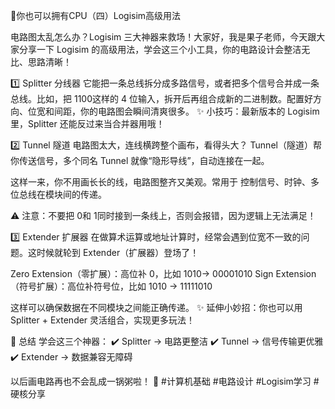 🌟你也可以拥有CPU（四）Logisim高级用法

电路图太乱怎么办？Logisim 三大神器来救场！大家好，我是果子老师，今天跟大家分享一下 Logisim 的高级用法，学会这三个小工具，你的电路设计会整洁无比、思路清晰！

1️⃣ Splitter 分线器
它能把一条总线拆分成多路信号，或者把多个信号合并成一条总线。比如，把 1100这样的 4 位输入，拆开后再组合成新的二进制数。配置好方向、位宽和间距，你的电路图会瞬间清爽很多。
✨ 小技巧：最新版本的 Logisim 里，Splitter 还能反过来当合并器用哦！

2️⃣ Tunnel 隧道
电路图太大，连线横跨整个画布，看得头大？
Tunnel（隧道）帮你传送信号，多个同名 Tunnel 就像“隐形导线”，自动连接在一起。

这样一来，你不用画长长的线，电路图整齐又美观。常用于 控制信号、时钟、多位总线在模块间的传递。

⚠️ 注意：不要把 0和 1同时接到一条线上，否则会报错，因为逻辑上无法满足！

3️⃣ Extender 扩展器
在做算术运算或地址计算时，经常会遇到位宽不一致的问题。这时候就轮到 Extender（扩展器）登场了！

Zero Extension（零扩展）：高位补 0，比如 1010→ 00001010
Sign Extension（符号扩展）：高位补符号位，比如 1010 → 11111010

这样可以确保数据在不同模块之间能正确传递。
✨ 延伸小妙招：你也可以用 Splitter + Extender 灵活组合，实现更多玩法！

🔑 总结
学会这三个神器：
 ✔️ Splitter → 电路更整洁
 ✔️ Tunnel → 信号传输更优雅
 ✔️ Extender → 数据兼容无障碍

以后画电路再也不会乱成一锅粥啦！
📌 #计算机基础 #电路设计 #Logisim学习 #硬核分享